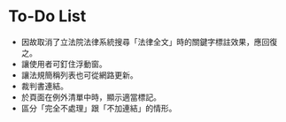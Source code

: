 # To-Do List

* 因故取消了立法院法律系統搜尋「法律全文」時的關鍵字標註效果，應回復之。
* 讓使用者可釘住浮動窗。
* 讓法規簡稱列表也可從網路更新。
* 裁判書連結。
* 於頁面在例外清單中時，顯示適當標記。
* 區分「完全不處理」跟「不加連結」的情形。
